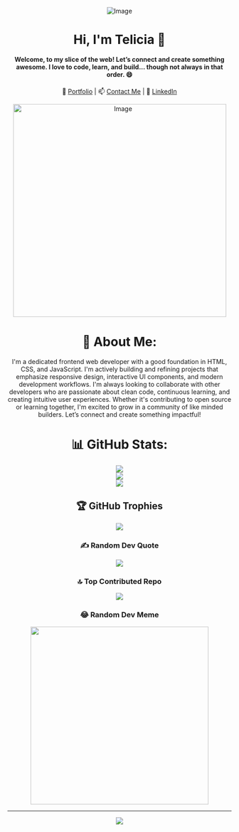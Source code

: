 <div align="center">

![Image](https://github.com/user-attachments/assets/a3a339a3-5ea4-482c-9414-6cc627d23ece) 

  <h1>Hi, I'm Telicia 👋</h1>

  <p max-width: 600px; margin: auto;">
    <strong>Welcome, to my slice of the web! Let’s connect and create something awesome. I love to code, learn, and build... though not always in that order. 😄</strong>
  </p>

  <p style="margin-top: 20px;">
    🔗 <a href="https://telicia-l-watson.netlify.app/" target="_blank">Portfolio</a> |
    📫 <a href="mailto:teli203@aol.com">Contact Me</a> |
    💼 <a href="https://linkedin.com/in/teliciaw" target="_blank">LinkedIn</a>
  </p>




<img width="479" alt="Image" src="https://github.com/user-attachments/assets/6a9eb4b5-9f82-4c59-a7a0-ea135800bcd3" />


# 💫 About Me:
I'm a dedicated frontend web developer with a good foundation in HTML, CSS, and JavaScript. I'm actively building and refining projects that emphasize responsive design, interactive UI components, and modern development workflows. I'm always looking to collaborate with other developers who are passionate about clean code, continuous learning, and creating intuitive user experiences. Whether it's contributing to open source or learning together, I'm excited to grow in a community of like minded builders. Let’s connect and create something impactful!


# 📊 GitHub Stats:
![](https://github-readme-stats.vercel.app/api?username=teli203&theme=swift&hide_border=false&include_all_commits=true&count_private=true)<br/>
![](https://github-readme-streak-stats.herokuapp.com/?user=teli203&theme=swift&hide_border=false)<br/>
![](https://github-readme-stats.vercel.app/api/top-langs/?username=teli203&theme=swift&hide_border=false&include_all_commits=true&count_private=true&layout=compact)

## 🏆 GitHub Trophies
![](https://github-profile-trophy.vercel.app/?username=teli203&theme=dark&no-frame=false&no-bg=false&margin-w=4)

### ✍️ Random Dev Quote
![](https://quotes-github-readme.vercel.app/api?type=horizontal&theme=dark)

### 🔝 Top Contributed Repo
![](https://github-contributor-stats.vercel.app/api?username=teli203&limit=5&theme=dark&combine_all_yearly_contributions=true)

### 😂 Random Dev Meme
<img src='https://randommeme-five.vercel.app/' style="height: 400px;"/>

---
[![](https://visitcount.itsvg.in/api?id=teli203&icon=5&color=12)](https://visitcount.itsvg.in)

</div>
<!-- Proudly created with GPRM ( https://gprm.itsvg.in ) -->
